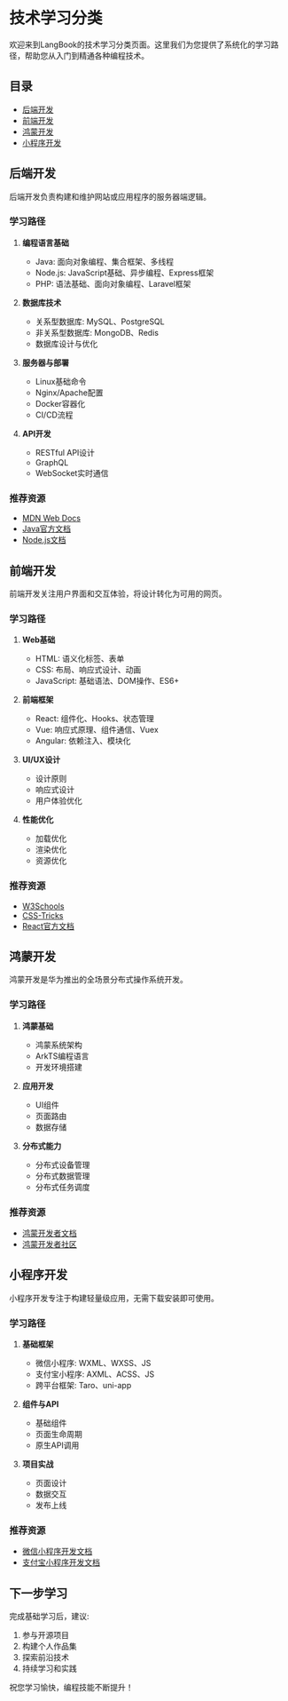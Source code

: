 # 技术学习分类

欢迎来到LangBook的技术学习分类页面。这里我们为您提供了系统化的学习路径，帮助您从入门到精通各种编程技术。

## 目录

- [后端开发](#后端开发)
- [前端开发](#前端开发)
- [鸿蒙开发](#鸿蒙开发)
- [小程序开发](#小程序开发)

## 后端开发

后端开发负责构建和维护网站或应用程序的服务器端逻辑。

### 学习路径

1. **编程语言基础**
   - Java: 面向对象编程、集合框架、多线程
   - Node.js: JavaScript基础、异步编程、Express框架
   - PHP: 语法基础、面向对象编程、Laravel框架

2. **数据库技术**
   - 关系型数据库: MySQL、PostgreSQL
   - 非关系型数据库: MongoDB、Redis
   - 数据库设计与优化

3. **服务器与部署**
   - Linux基础命令
   - Nginx/Apache配置
   - Docker容器化
   - CI/CD流程

4. **API开发**
   - RESTful API设计
   - GraphQL
   - WebSocket实时通信

### 推荐资源
- [MDN Web Docs](https://developer.mozilla.org/)
- [Java官方文档](https://docs.oracle.com/en/java/)
- [Node.js文档](https://nodejs.org/en/docs/)

## 前端开发

前端开发关注用户界面和交互体验，将设计转化为可用的网页。

### 学习路径

1. **Web基础**
   - HTML: 语义化标签、表单
   - CSS: 布局、响应式设计、动画
   - JavaScript: 基础语法、DOM操作、ES6+

2. **前端框架**
   - React: 组件化、Hooks、状态管理
   - Vue: 响应式原理、组件通信、Vuex
   - Angular: 依赖注入、模块化

3. **UI/UX设计**
   - 设计原则
   - 响应式设计
   - 用户体验优化

4. **性能优化**
   - 加载优化
   - 渲染优化
   - 资源优化

### 推荐资源
- [W3Schools](https://www.w3schools.com/)
- [CSS-Tricks](https://css-tricks.com/)
- [React官方文档](https://reactjs.org/docs/)

## 鸿蒙开发

鸿蒙开发是华为推出的全场景分布式操作系统开发。

### 学习路径

1. **鸿蒙基础**
   - 鸿蒙系统架构
   - ArkTS编程语言
   - 开发环境搭建

2. **应用开发**
   - UI组件
   - 页面路由
   - 数据存储

3. **分布式能力**
   - 分布式设备管理
   - 分布式数据管理
   - 分布式任务调度

### 推荐资源
- [鸿蒙开发者文档](https://developer.harmonyos.com/)
- [鸿蒙开发者社区](https://developer.harmonyos.com/cn/community/)

## 小程序开发

小程序开发专注于构建轻量级应用，无需下载安装即可使用。

### 学习路径

1. **基础框架**
   - 微信小程序: WXML、WXSS、JS
   - 支付宝小程序: AXML、ACSS、JS
   - 跨平台框架: Taro、uni-app

2. **组件与API**
   - 基础组件
   - 页面生命周期
   - 原生API调用

3. **项目实战**
   - 页面设计
   - 数据交互
   - 发布上线

### 推荐资源
- [微信小程序开发文档](https://developers.weixin.qq.com/miniprogram/dev/)
- [支付宝小程序开发文档](https://opendocs.alipay.com/mini)

## 下一步学习

完成基础学习后，建议:
1. 参与开源项目
2. 构建个人作品集
3. 探索前沿技术
4. 持续学习和实践

祝您学习愉快，编程技能不断提升！